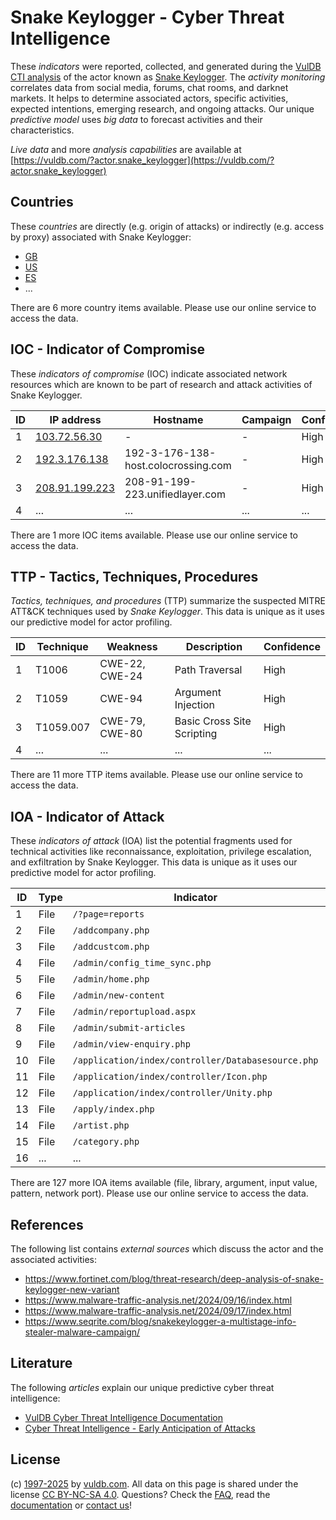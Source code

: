 # Snake Keylogger - Cyber Threat Intelligence

These _indicators_ were reported, collected, and generated during the [VulDB CTI analysis](https://vuldb.com/?kb.cti) of the actor known as [Snake Keylogger](https://vuldb.com/?actor.snake_keylogger). The _activity monitoring_ correlates data from social media, forums, chat rooms, and darknet markets. It helps to determine associated actors, specific activities, expected intentions, emerging research, and ongoing attacks. Our unique _predictive model_ uses _big data_ to forecast activities and their characteristics.

_Live data_ and more _analysis capabilities_ are available at [https://vuldb.com/?actor.snake_keylogger](https://vuldb.com/?actor.snake_keylogger)

## Countries

These _countries_ are directly (e.g. origin of attacks) or indirectly (e.g. access by proxy) associated with Snake Keylogger:

* [GB](https://vuldb.com/?country.gb)
* [US](https://vuldb.com/?country.us)
* [ES](https://vuldb.com/?country.es)
* ...

There are 6 more country items available. Please use our online service to access the data.

## IOC - Indicator of Compromise

These _indicators of compromise_ (IOC) indicate associated network resources which are known to be part of research and attack activities of Snake Keylogger.

ID | IP address | Hostname | Campaign | Confidence
-- | ---------- | -------- | -------- | ----------
1 | [103.72.56.30](https://vuldb.com/?ip.103.72.56.30) | - | - | High
2 | [192.3.176.138](https://vuldb.com/?ip.192.3.176.138) | 192-3-176-138-host.colocrossing.com | - | High
3 | [208.91.199.223](https://vuldb.com/?ip.208.91.199.223) | 208-91-199-223.unifiedlayer.com | - | High
4 | ... | ... | ... | ...

There are 1 more IOC items available. Please use our online service to access the data.

## TTP - Tactics, Techniques, Procedures

_Tactics, techniques, and procedures_ (TTP) summarize the suspected MITRE ATT&CK techniques used by _Snake Keylogger_. This data is unique as it uses our predictive model for actor profiling.

ID | Technique | Weakness | Description | Confidence
-- | --------- | -------- | ----------- | ----------
1 | T1006 | CWE-22, CWE-24 | Path Traversal | High
2 | T1059 | CWE-94 | Argument Injection | High
3 | T1059.007 | CWE-79, CWE-80 | Basic Cross Site Scripting | High
4 | ... | ... | ... | ...

There are 11 more TTP items available. Please use our online service to access the data.

## IOA - Indicator of Attack

These _indicators of attack_ (IOA) list the potential fragments used for technical activities like reconnaissance, exploitation, privilege escalation, and exfiltration by Snake Keylogger. This data is unique as it uses our predictive model for actor profiling.

ID | Type | Indicator | Confidence
-- | ---- | --------- | ----------
1 | File | `/?page=reports` | High
2 | File | `/addcompany.php` | High
3 | File | `/addcustcom.php` | High
4 | File | `/admin/config_time_sync.php` | High
5 | File | `/admin/home.php` | High
6 | File | `/admin/new-content` | High
7 | File | `/admin/reportupload.aspx` | High
8 | File | `/admin/submit-articles` | High
9 | File | `/admin/view-enquiry.php` | High
10 | File | `/application/index/controller/Databasesource.php` | High
11 | File | `/application/index/controller/Icon.php` | High
12 | File | `/application/index/controller/Unity.php` | High
13 | File | `/apply/index.php` | High
14 | File | `/artist.php` | Medium
15 | File | `/category.php` | High
16 | ... | ... | ...

There are 127 more IOA items available (file, library, argument, input value, pattern, network port). Please use our online service to access the data.

## References

The following list contains _external sources_ which discuss the actor and the associated activities:

* https://www.fortinet.com/blog/threat-research/deep-analysis-of-snake-keylogger-new-variant
* https://www.malware-traffic-analysis.net/2024/09/16/index.html
* https://www.malware-traffic-analysis.net/2024/09/17/index.html
* https://www.seqrite.com/blog/snakekeylogger-a-multistage-info-stealer-malware-campaign/

## Literature

The following _articles_ explain our unique predictive cyber threat intelligence:

* [VulDB Cyber Threat Intelligence Documentation](https://vuldb.com/?kb.cti)
* [Cyber Threat Intelligence - Early Anticipation of Attacks](https://www.scip.ch/en/?labs.20201022)

## License

(c) [1997-2025](https://vuldb.com/?kb.changelog) by [vuldb.com](https://vuldb.com/?kb.about). All data on this page is shared under the license [CC BY-NC-SA 4.0](https://creativecommons.org/licenses/by-nc-sa/4.0/). Questions? Check the [FAQ](https://vuldb.com/?kb.faq), read the [documentation](https://vuldb.com/?kb) or [contact us](https://vuldb.com/?contact)!
